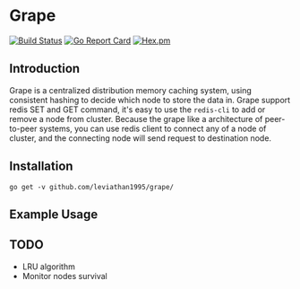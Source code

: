 # Grape

[![Build Status](https://travis-ci.org/Leviathan1995/grape.svg?branch=master)](https://travis-ci.org/Leviathan1995/grape)
[![Go Report Card](https://goreportcard.com/badge/github.com/leviathan1995/grape)](https://goreportcard.com/report/github.com/leviathan1995/grape)
[![Hex.pm](https://img.shields.io/hexpm/l/plug.svg)]()

## Introduction
Grape is a centralized distribution memory caching system, using consistent hashing to decide which node to store the data in. Grape support redis SET and GET command, it's easy to use the `redis-cli` to add or remove a node from cluster. Because the grape like a architecture of peer-to-peer systems, you can use redis client to connect any of a node of cluster, and the connecting node will send request to destination node.

## Installation
	go get -v github.com/leviathan1995/grape/
## Example Usage


## TODO
* LRU algorithm
* Monitor nodes survival

